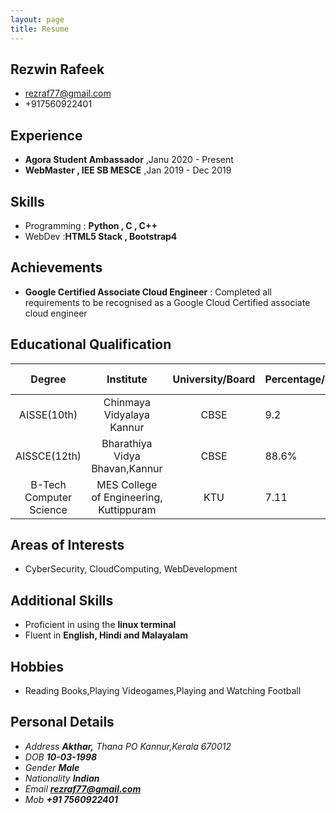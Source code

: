 ```yaml
---
layout: page
title: Resume
---
```


## Rezwin Rafeek
* rezraf77@gmail.com
* +917560922401

## Experience
* **Agora Student Ambassador** ,Janu 2020 - Present
* **WebMaster , IEE SB MESCE** ,Jan 2019 - Dec 2019

## Skills
 * Programming : **Python , C , C++**
 * WebDev :**HTML5 Stack , Bootstrap4**

## Achievements
* **Google Certified Associate Cloud Engineer** : Completed all requirements to be recognised as a Google Cloud Certified associate cloud engineer

## Educational Qualification

| Degree                  | Institute                               | University/Board |Percentage/CGPA|Year of Passing|
| :---------------------: | :-------------------------------------: | :--------------: |---------------|---------------|
| AISSE(10th)             |Chinmaya Vidyalaya Kannur                | CBSE             | 9.2           | 2014          |
| AISSCE(12th)            | Bharathiya Vidya Bhavan,Kannur          | CBSE             | 88.6%         | 2016          |
| B-Tech Computer Science | MES College of Engineering, Kuttippuram | KTU              | 7.11          | Pursuing      |

## Areas of Interests
* CyberSecurity, CloudComputing, WebDevelopment

## Additional Skills
* Proficient in using the **linux terminal**
* Fluent in **English, Hindi and Malayalam**

## Hobbies
* Reading Books,Playing Videogames,Playing and Watching Football

## Personal Details
* <i class="fab fa-address-book"> Address    **Akthar,**
             Thana PO
             Kannur,Kerala 670012
* <i class="fab fa-cake"> DOB        **10-03-1998**
* <i class="fab fa-male"> Gender     **Male**
* <i class="fab fa-flag">Nationality **Indian**
* <i class="fas fa-envelope"> Email  **rezraf77@gmail.com**
* <i class="fab fa-tel">Mob    **+91 7560922401**


